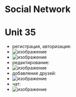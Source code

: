 # Social Network
# Unit 35
* регистрация, авторизация:
* ![изображение](https://user-images.githubusercontent.com/104310287/230421730-1ace762f-7276-4a00-ae59-b4d7232957ec.png)
* ![изображение](https://user-images.githubusercontent.com/104310287/230421935-3e8d4762-1f20-4a41-83ee-c6949b886237.png)
* редактирование: 
* ![изображение](https://user-images.githubusercontent.com/104310287/230422059-7ccda4b2-4cb0-4576-9763-90eb3b35c083.png)
* добавление друзей:
* ![изображение](https://user-images.githubusercontent.com/104310287/230422216-f6a73fca-dcea-4995-81fe-b576b7a0cc79.png)
* чат:
* ![изображение](https://user-images.githubusercontent.com/104310287/230422289-b68d90eb-bbae-40c1-a02c-6cb2d81033fe.png)
